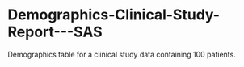 # Demographics-Clinical-Study-Report---SAS
Demographics table for a clinical study data containing 100 patients.
